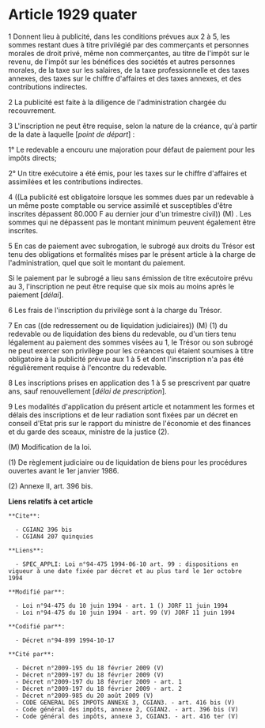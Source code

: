 # Article 1929 quater

1  Donnent lieu à publicité, dans les conditions prévues aux 2 à 5, les sommes restant dues à titre privilégié par des
commerçants et personnes morales de droit privé, même non commerçantes, au titre de l'impôt sur le revenu, de l'impôt sur les
bénéfices des sociétés et autres personnes morales, de la taxe sur les salaires, de la taxe professionnelle et des taxes
annexes, des taxes sur le chiffre d'affaires et des taxes annexes, et des contributions indirectes.

2  La publicité est faite à la diligence de l'administration chargée du recouvrement.

3  L'inscription ne peut être requise, selon la nature de la créance, qu'à partir de la date à laquelle [*point de départ*] :

1° Le redevable a encouru une majoration pour défaut de paiement pour les impôts directs;

2° Un titre exécutoire a été émis, pour les taxes sur le chiffre d'affaires et assimilées et les contributions indirectes.

4 ((La publicité est obligatoire lorsque les sommes dues par un redevable à un même poste comptable ou service assimilé et
susceptibles d'être inscrites dépassent 80.000 F au dernier jour d'un trimestre civil)) (M) . Les sommes qui ne dépassent pas
le montant minimum peuvent également être inscrites.

5  En cas de paiement avec subrogation, le subrogé aux droits du Trésor est tenu des obligations et formalités mises par le
présent article à la charge de l'administration, quel que soit le montant du paiement.

Si le paiement par le subrogé a lieu sans émission de titre exécutoire prévu au 3, l'inscription ne peut être requise que six
mois au moins après le paiement [*délai*].

6  Les frais de l'inscription du privilège sont à la charge du Trésor.

7  En cas ((de redressement ou de liquidation judiciaires)) (M) (1) du redevable ou de liquidation des biens du redevable, ou
d'un tiers tenu légalement au paiement des sommes visées au 1, le Trésor ou son subrogé ne peut exercer son privilège pour
les créances qui étaient soumises à titre obligatoire à la publicité prévue aux 1 à 5 et dont l'inscription n'a pas été
régulièrement requise à l'encontre du redevable.

8  Les inscriptions prises en application des 1 à 5 se prescrivent par quatre ans, sauf renouvellement [*délai de
prescription*].

9  Les modalités d'application du présent article et notamment les formes et délais des inscriptions et de leur radiation
sont fixées par un décret en conseil d'Etat pris sur le rapport du ministre de l'économie et des finances et du garde des
sceaux, ministre de la justice (2).

(M) Modification de la loi.

(1) De règlement judiciaire ou de liquidation de biens pour les procédures ouvertes avant le 1er janvier 1986.

(2) Annexe II, art. 396 bis.

**Liens relatifs à cet article**

	**Cite**:

	  - CGIAN2 396 bis
	  - CGIAN4 207 quinquies

	**Liens**:

	  - SPEC_APPLI: Loi n°94-475 1994-06-10 art. 99 : dispositions en vigueur à une date fixée par décret et au plus tard le 1er octobre 1994

	**Modifié par**:

	  - Loi n°94-475 du 10 juin 1994 - art. 1 () JORF 11 juin 1994
	  - Loi n°94-475 du 10 juin 1994 - art. 99 (V) JORF 11 juin 1994

	**Codifié par**:

	  - Décret n°94-899 1994-10-17

	**Cité par**:

	  - Décret n°2009-195 du 18 février 2009 (V)
	  - Décret n°2009-197 du 18 février 2009 (V)
	  - Décret n°2009-197 du 18 février 2009 - art. 1
	  - Décret n°2009-197 du 18 février 2009 - art. 2
	  - Décret n°2009-985 du 20 août 2009 (V)
	  - CODE GENERAL DES IMPOTS ANNEXE 3, CGIAN3. - art. 416 bis (V)
	  - Code général des impôts, annexe 2, CGIAN2. - art. 396 bis (V)
	  - Code général des impôts, annexe 3, CGIAN3. - art. 416 ter (V)
